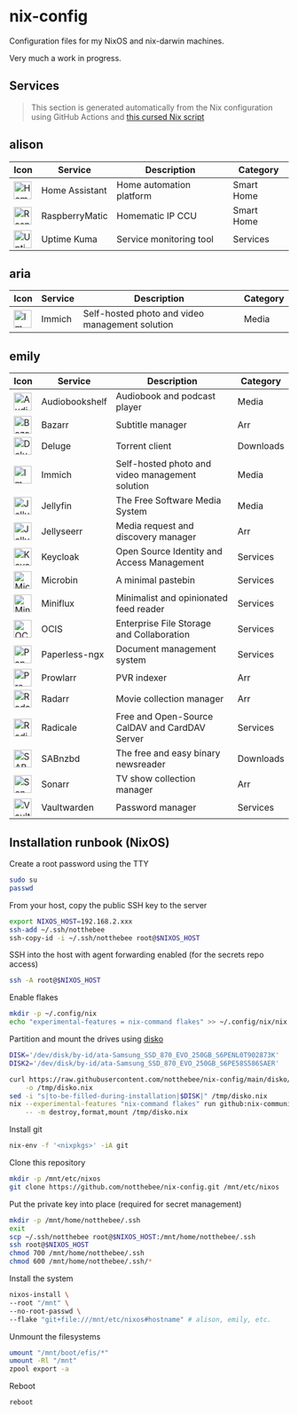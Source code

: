 # nix-config

Configuration files for my NixOS and nix-darwin machines.

Very much a work in progress.

## Services

> This section is generated automatically from the Nix configuration using GitHub Actions and [this cursed Nix script](bin/generateServicesTable.nix)

<!-- BEGIN SERVICE LIST -->

## alison

| Icon                                                                                                                                                     | Service        | Description              | Category   |
| -------------------------------------------------------------------------------------------------------------------------------------------------------- | -------------- | ------------------------ | ---------- |
| <img src='https://raw.githubusercontent.com/homarr-labs/dashboard-icons/refs/heads/main/svg/home-assistant.svg' alt='Home Assistant' width=32 height=32> | Home Assistant | Home automation platform | Smart Home |
| <img src='https://raw.githubusercontent.com/homarr-labs/dashboard-icons/refs/heads/main/png/raspberrymatic.png' alt='RaspberryMatic' width=32 height=32> | RaspberryMatic | Homematic IP CCU         | Smart Home |
| <img src='https://raw.githubusercontent.com/homarr-labs/dashboard-icons/refs/heads/main/svg/uptime-kuma.svg' alt='Uptime Kuma' width=32 height=32>       | Uptime Kuma    | Service monitoring tool  | Services   |

## aria

| Icon                                                                                                                                     | Service | Description                                     | Category |
| ---------------------------------------------------------------------------------------------------------------------------------------- | ------- | ----------------------------------------------- | -------- |
| <img src='https://raw.githubusercontent.com/homarr-labs/dashboard-icons/refs/heads/main/svg/immich.svg' alt='Immich' width=32 height=32> | Immich  | Self-hosted photo and video management solution | Media    |

## emily

| Icon                                                                                                                                                     | Service        | Description                                     | Category  |
| -------------------------------------------------------------------------------------------------------------------------------------------------------- | -------------- | ----------------------------------------------- | --------- |
| <img src='https://raw.githubusercontent.com/homarr-labs/dashboard-icons/refs/heads/main/svg/audiobookshelf.svg' alt='Audiobookshelf' width=32 height=32> | Audiobookshelf | Audiobook and podcast player                    | Media     |
| <img src='https://raw.githubusercontent.com/homarr-labs/dashboard-icons/refs/heads/main/svg/bazarr.svg' alt='Bazarr' width=32 height=32>                 | Bazarr         | Subtitle manager                                | Arr       |
| <img src='https://raw.githubusercontent.com/homarr-labs/dashboard-icons/refs/heads/main/svg/deluge.svg' alt='Deluge' width=32 height=32>                 | Deluge         | Torrent client                                  | Downloads |
| <img src='https://raw.githubusercontent.com/homarr-labs/dashboard-icons/refs/heads/main/svg/immich.svg' alt='Immich' width=32 height=32>                 | Immich         | Self-hosted photo and video management solution | Media     |
| <img src='https://raw.githubusercontent.com/homarr-labs/dashboard-icons/refs/heads/main/svg/jellyfin.svg' alt='Jellyfin' width=32 height=32>             | Jellyfin       | The Free Software Media System                  | Media     |
| <img src='https://raw.githubusercontent.com/homarr-labs/dashboard-icons/refs/heads/main/svg/jellyseerr.svg' alt='Jellyseerr' width=32 height=32>         | Jellyseerr     | Media request and discovery manager             | Arr       |
| <img src='https://raw.githubusercontent.com/homarr-labs/dashboard-icons/refs/heads/main/svg/keycloak.svg' alt='Keycloak' width=32 height=32>             | Keycloak       | Open Source Identity and Access Management      | Services  |
| <img src='https://raw.githubusercontent.com/homarr-labs/dashboard-icons/refs/heads/main/png/microbin.png' alt='Microbin' width=32 height=32>             | Microbin       | A minimal pastebin                              | Services  |
| <img src='https://raw.githubusercontent.com/homarr-labs/dashboard-icons/refs/heads/main/svg/miniflux-light.svg' alt='Miniflux' width=32 height=32>       | Miniflux       | Minimalist and opinionated feed reader          | Services  |
| <img src='https://raw.githubusercontent.com/homarr-labs/dashboard-icons/refs/heads/main/svg/owncloud.svg' alt='OCIS' width=32 height=32>                 | OCIS           | Enterprise File Storage and Collaboration       | Services  |
| <img src='https://raw.githubusercontent.com/homarr-labs/dashboard-icons/refs/heads/main/svg/paperless.svg' alt='Paperless-ngx' width=32 height=32>       | Paperless-ngx  | Document management system                      | Services  |
| <img src='https://raw.githubusercontent.com/homarr-labs/dashboard-icons/refs/heads/main/svg/prowlarr.svg' alt='Prowlarr' width=32 height=32>             | Prowlarr       | PVR indexer                                     | Arr       |
| <img src='https://raw.githubusercontent.com/homarr-labs/dashboard-icons/refs/heads/main/svg/radarr.svg' alt='Radarr' width=32 height=32>                 | Radarr         | Movie collection manager                        | Arr       |
| <img src='https://raw.githubusercontent.com/homarr-labs/dashboard-icons/refs/heads/main/svg/radicale.svg' alt='Radicale' width=32 height=32>             | Radicale       | Free and Open-Source CalDAV and CardDAV Server  | Services  |
| <img src='https://raw.githubusercontent.com/homarr-labs/dashboard-icons/refs/heads/main/svg/sabnzbd.svg' alt='SABnzbd' width=32 height=32>               | SABnzbd        | The free and easy binary newsreader             | Downloads |
| <img src='https://raw.githubusercontent.com/homarr-labs/dashboard-icons/refs/heads/main/svg/sonarr.svg' alt='Sonarr' width=32 height=32>                 | Sonarr         | TV show collection manager                      | Arr       |
| <img src='https://raw.githubusercontent.com/homarr-labs/dashboard-icons/refs/heads/main/svg/bitwarden.svg' alt='Vaultwarden' width=32 height=32>         | Vaultwarden    | Password manager                                | Services  |

<!-- END SERVICE LIST -->

## Installation runbook (NixOS)

Create a root password using the TTY

```bash
sudo su
passwd
```

From your host, copy the public SSH key to the server

```bash
export NIXOS_HOST=192.168.2.xxx
ssh-add ~/.ssh/notthebee
ssh-copy-id -i ~/.ssh/notthebee root@$NIXOS_HOST
```

SSH into the host with agent forwarding enabled (for the secrets repo access)

```bash
ssh -A root@$NIXOS_HOST
```

Enable flakes

```bash
mkdir -p ~/.config/nix
echo "experimental-features = nix-command flakes" >> ~/.config/nix/nix.conf
```

Partition and mount the drives using [disko](https://github.com/nix-community/disko)

```bash
DISK='/dev/disk/by-id/ata-Samsung_SSD_870_EVO_250GB_S6PENL0T902873K'
DISK2='/dev/disk/by-id/ata-Samsung_SSD_870_EVO_250GB_S6PE58S586SAER'

curl https://raw.githubusercontent.com/notthebee/nix-config/main/disko/zfs-root/default.nix \
    -o /tmp/disko.nix
sed -i "s|to-be-filled-during-installation|$DISK|" /tmp/disko.nix
nix --experimental-features "nix-command flakes" run github:nix-community/disko \
    -- -m destroy,format,mount /tmp/disko.nix
```

Install git

```bash
nix-env -f '<nixpkgs>' -iA git
```

Clone this repository

```bash
mkdir -p /mnt/etc/nixos
git clone https://github.com/notthebee/nix-config.git /mnt/etc/nixos
```

Put the private key into place (required for secret management)

```bash
mkdir -p /mnt/home/notthebee/.ssh
exit
scp ~/.ssh/notthebee root@$NIXOS_HOST:/mnt/home/notthebee/.ssh
ssh root@$NIXOS_HOST
chmod 700 /mnt/home/notthebee/.ssh
chmod 600 /mnt/home/notthebee/.ssh/*
```

Install the system

```bash
nixos-install \
--root "/mnt" \
--no-root-passwd \
--flake "git+file:///mnt/etc/nixos#hostname" # alison, emily, etc.
```

Unmount the filesystems

```bash
umount "/mnt/boot/efis/*"
umount -Rl "/mnt"
zpool export -a
```

Reboot

```bash
reboot
```
